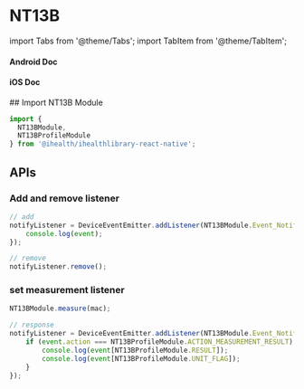 # NT13B

import Tabs from '@theme/Tabs';
import TabItem from '@theme/TabItem';

<Tabs>
  <TabItem value="android" label="Android" default>

#### Android Doc

  </TabItem>
  
  <TabItem value="ios" label="iOS">

#### iOS Doc

  </TabItem>
  
  <TabItem value="reactnative" label="React Native">
## Import NT13B Module

```js
import {
  NT13BModule,
  NT13BProfileModule
} from '@ihealth/ihealthlibrary-react-native';
```

## APIs

### Add and remove listener

```js
// add
notifyListener = DeviceEventEmitter.addListener(NT13BModule.Event_Notify,  (event) => {
    console.log(event);
});

// remove
notifyListener.remove();
```

### set measurement listener

```js
NT13BModule.measure(mac);

// response
notifyListener = DeviceEventEmitter.addListener(NT13BModule.Event_Notify,  (event) => {
    if (event.action === NT13BProfileModule.ACTION_MEASUREMENT_RESULT) {
        console.log(event[NT13BProfileModule.RESULT]);
        console.log(event[NT13BProfileModule.UNIT_FLAG]);
    } 
});
```

  </TabItem>
</Tabs>